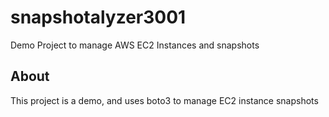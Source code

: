 # snapshotalyzer3001

Demo Project to manage AWS EC2 Instances and snapshots

## About

This project is a demo, and uses boto3 to manage EC2 instance snapshots
